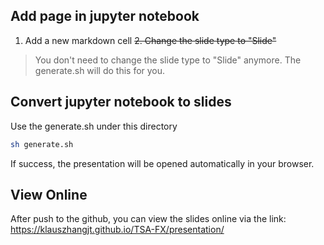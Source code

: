 ## Add page in jupyter notebook

1. Add a new markdown cell
~~2. Change the slide type to "Slide"~~

> You don't need to change the slide type to "Slide" anymore. The generate.sh will do this for you.

## Convert jupyter notebook to slides

Use the generate.sh under this directory

```sh
sh generate.sh
``` 

If success, the presentation will be opened automatically in your browser. 

## View Online

After push to the github, you can view the slides online via the link: https://klauszhangjt.github.io/TSA-FX/presentation/